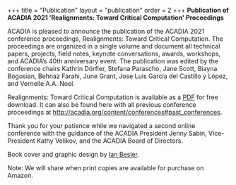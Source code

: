+++
title = "Publication"
layout = "publication"
order = 2
+++
**Publication of ACADIA 2021 'Realignments: Toward Critical Computation' Proceedings**


ACADIA is pleased to announce the publication of the ACADIA 2021 conference proceedings, Realignments: Toward Critical Computation. The proceedings are organized in a single volume and document all technical papers, projects, field notes, keynote conversations, awards, workshops, and ACADIA’s 40th anniversary event. The publication was edited by the conference chairs Kathrin Dörfler, Stefana Parascho, Jane Scott, Biayna Bogosian, Behnaz Farahi, June Grant, Jose Luis García del Castillo y López, and Vernelle A.A. Noel.

Realignments: Toward Critical Computation is available as a [PDF](./ACADIA_2021_Proceedings_LowRes.pdf) for free download. It can also be found here with all previous conference proceedings at http://acadia.org/content/conferences#past_conferences.

Thank you for your patience while we navigated a second online conference with the guidance of the ACADIA President Jenny Sabin, Vice-President Kathy Velikov, and the ACADIA Board of Directors.

Book cover and graphic design by [Ian Besler](https://www.beslerandsons.com/).

Note: We will share when print copies are available for purchase on Amazon.